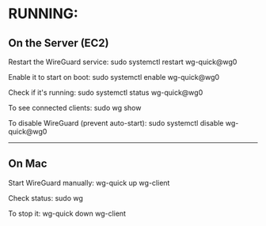 # RUNNING:

## On the Server (EC2)

Restart the WireGuard service:
sudo systemctl restart wg-quick@wg0

Enable it to start on boot:
sudo systemctl enable wg-quick@wg0

Check if it's running:
sudo systemctl status wg-quick@wg0

To see connected clients:
sudo wg show

To disable WireGuard (prevent auto-start):
sudo systemctl disable wg-quick@wg0

---

## On Mac

Start WireGuard manually:
wg-quick up wg-client

Check status:
sudo wg

To stop it:
wg-quick down wg-client
